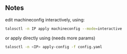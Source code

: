 ## Notes

edit machineconfig interactively, using:

```sh
talosctl -n IP apply machineconfig --mode=interactive
```

or apply directly using (needs more params)

```sh
talosctl -n <IP> apply-config -f config.yaml
```
